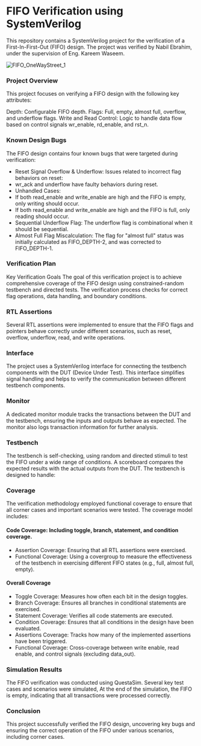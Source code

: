 # FIFO Verification using SystemVerilog
This repository contains a SystemVerilog project for the verification of a First-In-First-Out (FIFO) design. The project was verified by Nabil Ebrahim, under the supervision of Eng. Kareem Waseem.

![FIFO_OneWayStreet_1](https://github.com/user-attachments/assets/c43f4088-9a65-4308-ae19-206e4c443c8d)


### Project Overview
This project focuses on verifying a FIFO design with the following key attributes:

Depth: Configurable FIFO depth.
Flags: Full, empty, almost full, overflow, and underflow flags.
Write and Read Control: Logic to handle data flow based on control signals wr_enable, rd_enable, and rst_n.

### Known Design Bugs
The FIFO design contains four known bugs that were targeted during verification:

- Reset Signal Overflow & Underflow: Issues related to incorrect flag behaviors on reset:
- wr_ack and underflow have faulty behaviors during reset.
- Unhandled Cases:
- If both read_enable and write_enable are high and the FIFO is empty, only writing should occur.
- If both read_enable and write_enable are high and the FIFO is full, only reading should occur.
- Sequential Underflow Flag: The underflow flag is combinational when it should be sequential.
- Almost Full Flag Miscalculation: The flag for "almost full" status was initially calculated as FIFO_DEPTH-2, and was corrected to FIFO_DEPTH-1.

### Verification Plan
Key Verification Goals
The goal of this verification project is to achieve comprehensive coverage of the FIFO design using constrained-random testbench and directed tests. The verification process checks for correct flag operations, data handling, and boundary conditions.

### RTL Assertions
Several RTL assertions were implemented to ensure that the FIFO flags and pointers behave correctly under different scenarios, such as reset, overflow, underflow, read, and write operations.

### Interface
The project uses a SystemVerilog interface for connecting the testbench components with the DUT (Device Under Test). This interface simplifies signal handling and helps to verify the communication between different testbench components.

### Monitor
A dedicated monitor module tracks the transactions between the DUT and the testbench, ensuring the inputs and outputs behave as expected. The monitor also logs transaction information for further analysis.

### Testbench
The testbench is self-checking, using random and directed stimuli to test the FIFO under a wide range of conditions. A scoreboard compares the expected results with the actual outputs from the DUT. The testbench is designed to handle:

### Coverage
The verification methodology employed functional coverage to ensure that all corner cases and important scenarios were tested. The coverage model includes:

#### Code Coverage: Including toggle, branch, statement, and condition coverage.

- Assertion Coverage: Ensuring that all RTL assertions were exercised.
- Functional Coverage: Using a covergroup to measure the effectiveness of the testbench in exercising different FIFO states (e.g., full, almost full, empty).

#### Overall Coverage
- Toggle Coverage: Measures how often each bit in the design toggles.
- Branch Coverage: Ensures all branches in conditional statements are exercised.
- Statement Coverage: Verifies all code statements are executed.
- Condition Coverage: Ensures that all conditions in the design have been evaluated.
- Assertions Coverage: Tracks how many of the implemented assertions have been triggered.
- Functional Coverage: Cross-coverage between write enable, read enable, and control signals (excluding data_out).

### Simulation Results
The FIFO verification was conducted using QuestaSim. Several key test cases and scenarios were simulated, At the end of the simulation, the FIFO is empty, indicating that all transactions were processed correctly.

### Conclusion
This project successfully verified the FIFO design, uncovering key bugs and ensuring the correct operation of the FIFO under various scenarios, including corner cases.
